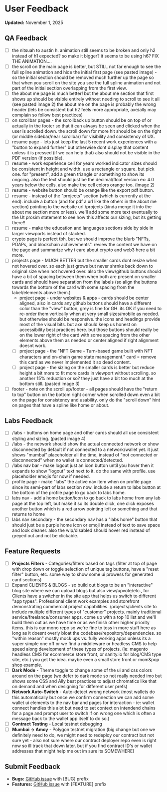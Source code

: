 # User Feedback

**Updated:** November 1, 2025

## QA Feedback

- [ ] the nitsuah to austin h. animation still seems to be broken and only h2 instead of h1 expected? so make it bigger? it seems to be using h6? FIX THE ANIMATION....
- [ ] the scroll on the main page is better, but STILL not far enough to see the full spline animation and hide the initial first page (see pasted image) - so the initial section should be removed much further up the page so that when you scroll on the site you see the full spline animation and not part of the initial section overlapping from the first view.
- [ ] the about me page is much better! but the about me section that first shows up should be visible entirely without needing to scroll to see it all (see pasted image 2) the about me on the page is probably the wrong header (lets be consistent but h2 feels more appropriate, axe/ally may complain so follow best practices)
- [ ] on scrollbar pages - the scrollback up button should be on top of or actually in the footer so that it can always be seen and clicked when the user is scrolled down. the scroll down for more hit should be on the right (or middle sidebar/near scrollbar) for visibility and consistency of UX.
- [ ] resume page - lets just keep the last 5 recent work experiences with a "button to expand further" but otherwise dont display that content unless it is pressed (if we can help that) also should not be visible in the PDF version (if possible).
- [ ] resume - work experience cell for years worked indicator sizes should be consistent in height and width. use a rectangle or square. but pick one. for "present", add a green triangle or something to show its ongoing. also the text should just be the decimal/float version ex: 4.0 years below the cells. also make the cell colors orange too. (image 2)
- [ ] resume - website button should be orange like the export pdf button.
- [ ] resume - instead of the "projects" section (which is currently at the end). include a button (and for pdf a url like the others in the about me section) pointing to the website url /projects (kinda merge it into the about me section more or less). we'll add some more text eventually to the Ut prosim statement to see how this affects our sizing, but its getting there!!
- [ ] resume - make the education and languages sections side by side in larger viewports instead of stacked.
- [ ] crypto page is perfect tbh. but we should improve the blurb "NFTs, POAPs, and blockchain achievements". review the content we have on the page and summarize why i care about crypto and web3 here a bit more.
- [ ] projects page - MUCH BETTER but the smaller cards dont resize when not hovered over. so each just grows but never shrnks back down to original size when not hovered over. also the view/github buttons should have a bit of spacing between them when both are present on smaller cards and should have separation from the labels (so align the buttons towards the bottom of the card with some spacing from the label/elements above them.)
  - project page - under websites & apps - cards should be center aligned, also in cards any github buttons should have a different color than the "view" button, grey is fine for GH. its OK if you need to re-order them vertically when at very small sizes/mobile as needed. but otherwise should be responsive. the icons and headings provide most of the visual bits. but axe should keep us honest on accessibility best practices here. but those buttons should really be on the lower right of the card with some spacing from the other elements above them as needed or center aligned if right alignment doesnt work.
  - [ ] project page - the "NFT Game - Turn-based game built with NFT characters and on-chain game state management." card = remove this card as we never implemented it so dead content.
  - [ ] project page - the sizing on the smaller cards is better but reduce height a bit more to fit more cards in viewport without scrolling. so another 15% reduction or so? they just have a bit too much at the bottom still. (pasted image 3)
- [ ] footer - note on the scroll up/footer - all pages should have the "return to top" button on the bottom right corner when scrolled down even a bit on the page for consistency and usability. only do the "scroll down" hint on pages that have a spline like home or about.

## Labs Feedback

- [ ] /labs - buttons on home page and other cards should all use consistent styling and sizing. (pasted image 4)
- [ ] /labs - the network should show the actual connected network or show disconnected by default if not connected to a network/wallet yet. it just shows "mumbai" placeholder all the time, instead of "not connected or disconnected" when no wallet is connected/detected.
- [ ] /labs nav bar - make logout just an icon button until you hover then it expands to show "logout" text next to it. do the same with profile. use placeholder emojis for now if needed.
- [ ] profile page - make "labs" the active nav item when on profile page since its semi-part of labs section now. include a return to labs button at the bottom of the profile page to go back to labs home.
- [ ] labs nav - add a home button/icon to go back to labs home from any lab page at the top left, but make it so its double click, one click exposes another button which is a red arrow pointing left or something and that returns to home
- [ ] labs nav secondary - the secondary nav has a "labs home" button that should just be a purple home icon or emoji instead of text to save space and look cleaner. also the wip/disabled should hover red instead of greyed out and not be clickable.

## Feature Requests

- [ ] **Projects Filters** - Categories/filters based on tags (filter at top of page with drop down or toggle selection of unique tag buttons, have a "reset filter" button, etc. some way to show some ui prowess for generated card sections)
- [ ] Expand CLIENTS & BLOGS - so build out blogs to be an "interactive" blog site where we can upload blogs but also view/upvote/etc., for Clients have a switcher in the site app that helps us switch to different "app types". Professional client work examples and storefront demonstrating commercial project capabilities. /projects/clients site to include multiple different types of "customer" projects. mainly traditional service/freelance/consumer apps. come up with a top 10 list and we'll build them out as we have time or as we finish other higher priority items. this is our mono repo so we're fine to toss in more stuff here as long as it doesnt overly bloat the codebase/repository/dependencies. so "within reason" mostly mock ups vs. fully working apps unless its a super simple one off or we find a middleware or headless CMS to help speed along development of these types of projects. (ie: magento headless CMS for ecommerce store front, or sanity.io for blog/CMS type site, etc.) you get the idea. maybe even a small store front or mom&pop shop example.
- [ ] **Dark Mode** - Theme toggle to change some of the ui and css colors around on the page (we defer to dark mode so not really needed imo but shows some CSS and Ally best practices to adjust chromatics like that on demand and when designing for different user prefs)
- [ ] **Network Auto-Switch** - Auto-detect wrong network (most wallets do this automatically but once we confirm connection we can add some wallet ui elements to the nav bar and pages for interaction - ie: wallet connect handles this alot but need to set context on intendend chains for a page and prompt user to switch if on wrong one which is often a message back to the wallet app itself to do so.)
- [ ] **Contract Testing** - Local testnet debugging
- [ ] **Mumbai → Amoy** - Polygon testnet migration (big change but one we definitely need to do, we might need to redeploy our contract but not sure yet - also not sure where our contract deployer repo even is right now so ill track that down later. but if you find contract ID's or wallet addresses that might help me out im sure its SOMEWHERE)

## Submit Feedback

- **Bugs:** [GitHub issue](https://github.com/Nitsuah-Labs/nitsuah-io/issues) with [BUG] prefix
- **Features:** [GitHub issue](https://github.com/Nitsuah-Labs/nitsuah-io/issues) with [FEATURE] prefix
